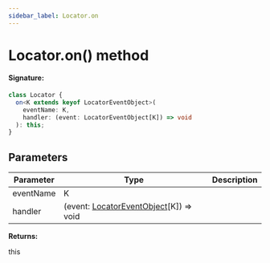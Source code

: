 ```yaml
---
sidebar_label: Locator.on
---
```


# Locator.on() method

#### Signature:

```typescript
class Locator {
  on<K extends keyof LocatorEventObject>(
    eventName: K,
    handler: (event: LocatorEventObject[K]) => void
  ): this;
}
```

## Parameters

| Parameter | Type                                                                             | Description |
| --------- | -------------------------------------------------------------------------------- | ----------- |
| eventName | K                                                                                |             |
| handler   | (event: [LocatorEventObject](./puppeteer.locatoreventobject.md)\[K\]) =&gt; void |             |

**Returns:**

this
